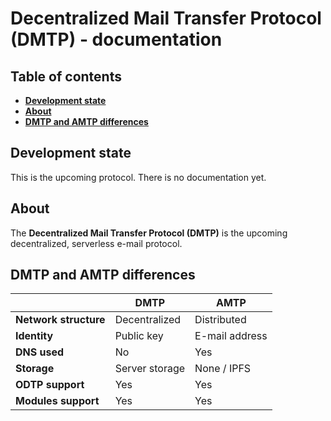 # Decentralized Mail Transfer Protocol (DMTP) - documentation

## Table of contents

- [**Development state**](#development-state)
- [**About**](#about)
- [**DMTP and AMTP differences**](#dmtp-and-amtp-differences)

## Development state

This is the upcoming protocol. There is no documentation yet.

## About

The **Decentralized Mail Transfer Protocol (DMTP)** is the upcoming decentralized, serverless e-mail protocol.

## DMTP and AMTP differences

|                       | **DMTP**       | **AMTP**       |
|-----------------------|----------------|----------------|
| **Network structure** | Decentralized  | Distributed    |
| **Identity**          | Public key     | E-mail address |
| **DNS used**          | No             | Yes            |
| **Storage**           | Server storage | None / IPFS    |
| **ODTP support**      | Yes            | Yes            |
| **Modules support**   | Yes            | Yes            |
